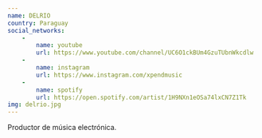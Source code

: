```yaml
---
name: DELRIO
country: Paraguay
social_networks: 
    -
        name: youtube
        url: https://www.youtube.com/channel/UC6O1ckBUm4GzuTUbnWkcdlw
    -
        name: instagram
        url: https://www.instagram.com/xpendmusic
    -
        name: spotify
        url: https://open.spotify.com/artist/1H9NXn1eOSa74lxCN7Z1Tk
img: delrio.jpg
---
```

Productor de música electrónica.